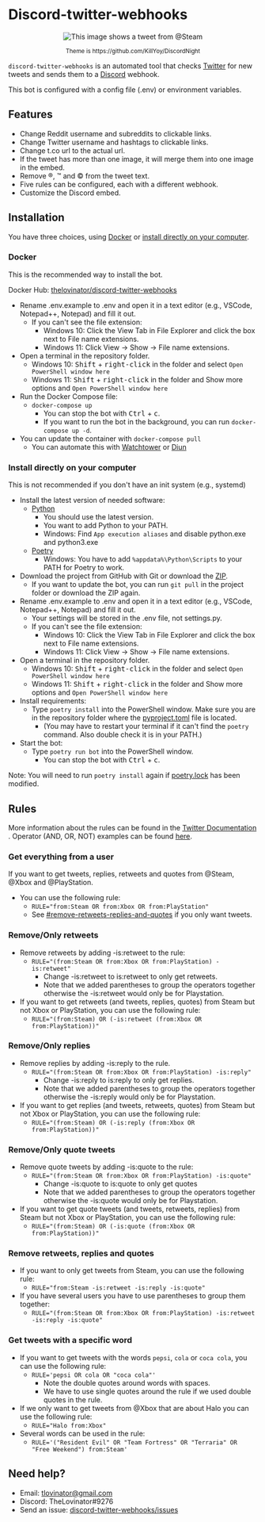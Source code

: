 # Discord-twitter-webhooks

<p align="center">
  <img src="https://i.lovinator.space/discord-twitter-webhooks.png" title="Example Image" alt="This image shows a tweet from @Steam"/>
</p>

<p align="center">
<sup> 
Theme is https://github.com/KillYoy/DiscordNight
</sup>
</p>

`discord-twitter-webhooks` is an automated tool that checks [Twitter](https://twitter.com) for new tweets and sends them
to a [Discord](https://discord.com/) webhook.

This bot is configured with a config file (.env) or environment variables.

## Features

- Change Reddit username and subreddits to clickable links.
- Change Twitter username and hashtags to clickable links.
- Change t.co url to the actual url.
- If the tweet has more than one image, it will merge them into one
  image in the embed.
- Remove ®, ™ and © from the tweet text.
- Five rules can be configured, each with a different webhook.
- Customize the Discord embed.

## Installation

You have three choices, using [Docker](https://hub.docker.com/r/thelovinator/discord-twitter-webhooks)
or [install directly on your computer](#Install-directly-on-your-computer).

### Docker

This is the recommended way to install the bot.

Docker Hub: [thelovinator/discord-twitter-webhooks](https://hub.docker.com/r/thelovinator/discord-twitter-webhooks)

- Rename .env.example to .env and open it in a text editor (e.g., VSCode, Notepad++, Notepad) and fill it out.
    - If you can't see the file extension:
        - Windows 10: Click the View Tab in File Explorer and click the box next to File name extensions.
        - Windows 11: Click View -> Show -> File name extensions.
- Open a terminal in the repository folder.
    - Windows 10: <kbd>Shift</kbd> + <kbd>right-click</kbd> in the folder and select `Open PowerShell window here`
    - Windows 11: <kbd>Shift</kbd> + <kbd>right-click</kbd> in the folder and Show more options
      and `Open PowerShell window here`
- Run the Docker Compose file:
    - `docker-compose up`
        - You can stop the bot with <kbd>Ctrl</kbd> + <kbd>c</kbd>.
        - If you want to run the bot in the background, you can run `docker-compose up -d`.
- You can update the container with `docker-compose pull`
    - You can automate this with [Watchtower](https://github.com/containrrr/watchtower)
      or [Diun](https://github.com/crazy-max/diun)

### Install directly on your computer

This is not recommended if you don't have an init system (e.g., systemd)

- Install the latest version of needed software:
    - [Python](https://www.python.org/)
        - You should use the latest version.
        - You want to add Python to your PATH.
        - Windows: Find `App execution aliases` and disable python.exe and python3.exe
    - [Poetry](https://python-poetry.org/docs/master/#installation)
        - Windows: You have to add `%appdata%\Python\Scripts` to your PATH for Poetry to work.
- Download the project from GitHub with Git or download
  the [ZIP](https://github.com/TheLovinator1/discord-twitter-webhooks/archive/refs/heads/master.zip).
    - If you want to update the bot, you can run `git pull` in the project folder or download the ZIP again.
- Rename .env.example to .env and open it in a text editor (e.g.,
  VSCode, Notepad++, Notepad) and fill it out.
    - Your settings will be stored in the .env file, not settings.py.
    - If you can't see the file extension:
        - Windows 10: Click the View Tab in File Explorer and click the box next to File name extensions.
        - Windows 11: Click View -> Show -> File name extensions.
- Open a terminal in the repository folder.
    - Windows 10: <kbd>Shift</kbd> + <kbd>right-click</kbd> in the folder and select `Open PowerShell window here`
    - Windows 11: <kbd>Shift</kbd> + <kbd>right-click</kbd> in the folder and Show more options
      and `Open PowerShell window here`
- Install requirements:
    - Type `poetry install` into the PowerShell window. Make sure you are
      in the repository folder where the [pyproject.toml](pyproject.toml) file is located.
        - (You may have to restart your terminal if it can't find the `poetry` command. Also double check it is in
          your PATH.)
- Start the bot:
    - Type `poetry run bot` into the PowerShell window.
        - You can stop the bot with <kbd>Ctrl</kbd> + <kbd>c</kbd>.

Note: You will need to run `poetry install` again if [poetry.lock](poetry.lock) has been modified.

## Rules

More information about the rules can be found in
the [Twitter Documentation](https://developer.twitter.com/en/docs/twitter-api/tweets/filtered-stream/integrate/build-a-rule)
.
Operator (AND, OR, NOT) examples can be found [here](rule-operators.md).

### Get everything from a user

If you want to get tweets, replies, retweets and quotes from @Steam, @Xbox and @PlayStation.

- You can use the following rule:
    - `RULE="from:Steam OR from:Xbox OR from:PlayStation"`
    - See [#remove-retweets-replies-and-quotes](#remove-retweets-replies-and-quotes) if you only want tweets.

### Remove/Only retweets

- Remove retweets by adding -is:retweet to the rule:
    - `RULE="(from:Steam OR from:Xbox OR from:PlayStation) -is:retweet"`
        - Change -is:retweet to is:retweet to only get retweets.
        - Note that we added parentheses to group the operators together otherwise the -is:retweet would only be for
          Playstation.
- If you want to get retweets (and tweets, replies, quotes) from Steam but not Xbox or PlayStation, you can use the
  following rule:
    - `RULE="(from:Steam) OR (-is:retweet (from:Xbox OR from:PlayStation))"`

### Remove/Only replies

- Remove replies by adding -is:reply to the rule.
    - `RULE="(from:Steam OR from:Xbox OR from:PlayStation) -is:reply"`
        - Change -is:reply to is:reply to only get replies.
        - Note that we added parentheses to group the operators together otherwise the -is:reply would only be for
          Playstation.
- If you want to get replies (and tweets, retweets, quotes) from Steam but not Xbox or PlayStation, you can use the
  following rule:
    - `RULE="(from:Steam) OR (-is:reply (from:Xbox OR from:PlayStation))"`

### Remove/Only quote tweets

- Remove quote tweets by adding -is:quote to the rule:
    - `RULE="(from:Steam OR from:Xbox OR from:PlayStation) -is:quote"`
        - Change -is:quote to is:quote to only get quotes
        - Note that we added parentheses to group the operators together otherwise the -is:quote would only be for
          Playstation.
- If you want to get quote tweets (and tweets, retweets, replies) from Steam but not Xbox or PlayStation, you can use
  the following rule:
    - `RULE="(from:Steam) OR (-is:quote (from:Xbox OR from:PlayStation))"`

### Remove retweets, replies and quotes

- If you want to only get tweets from Steam, you can use the following rule:
    - `RULE="from:Steam -is:retweet -is:reply -is:quote"`
- If you have several users you have to use parentheses to group them together:
    - `RULE="(from:Steam OR from:Xbox OR from:PlayStation) -is:retweet -is:reply -is:quote"`

### Get tweets with a specific word

- If you want to get tweets with the words `pepsi`, `cola` or `coca cola`, you
  can use the following rule:
    - `RULE='pepsi OR cola OR "coca cola"'`
        - Note the double quotes around words with spaces.
        - We have to use single quotes around the rule if we used double quotes in the rule.
- If we only want to get tweets from @Xbox that are about Halo you can use the following rule:
    - `RULE="Halo from:Xbox"`
- Several words can be used in the rule:
    - `RULE='("Resident Evil" OR "Team Fortress" OR "Terraria" OR "Free Weekend") from:Steam'`

## Need help?

- Email: [tlovinator@gmail.com](mailto:tlovinator@gmail.com)
- Discord: TheLovinator#9276
- Send an issue: [discord-twitter-webhooks/issues](https://github.com/TheLovinator1/discord-twitter-webhooks/issues)
